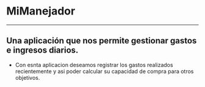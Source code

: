 # MiManejador

---
## Una aplicación que nos permite gestionar gastos e ingresos diarios.

- Con esnta aplicacion deseamos registrar los gastos realizados recientemente y asi poder calcular su capacidad de compra para otros objetivos.
